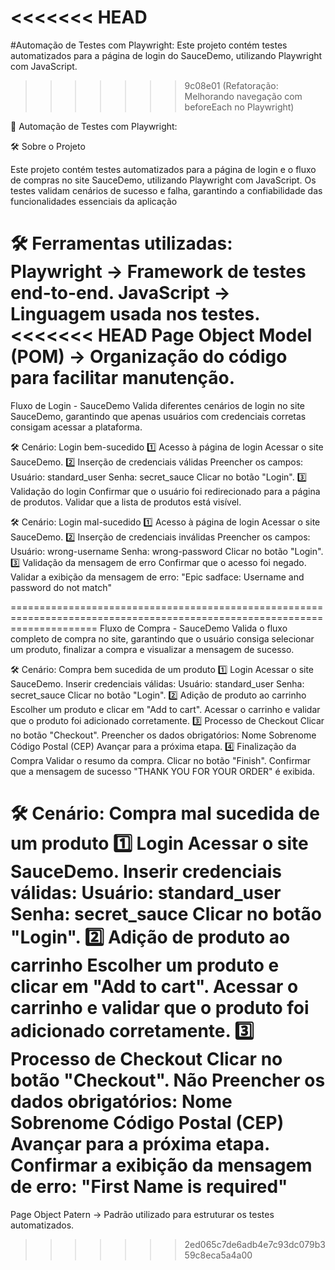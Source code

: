 <<<<<<< HEAD
=======
#Automação de Testes com Playwright:
Este projeto contém testes automatizados para a página de login do SauceDemo, utilizando Playwright com JavaScript.
>>>>>>> 9c08e01 (Refatoração: Melhorando navegação com beforeEach no Playwright)


📌 Automação de Testes com Playwright:

🛠 Sobre o Projeto

Este projeto contém testes automatizados para a página de login e o fluxo de compras no site SauceDemo, utilizando Playwright com JavaScript. Os testes validam cenários de sucesso e falha, garantindo a confiabilidade das funcionalidades essenciais da aplicação

🛠 Ferramentas utilizadas:
Playwright → Framework de testes end-to-end.
JavaScript → Linguagem usada nos testes.
<<<<<<< HEAD
Page Object Model (POM) → Organização do código para facilitar manutenção.
===========================================================================================================================
Fluxo de Login - SauceDemo
Valida diferentes cenários de login no site SauceDemo, garantindo que apenas usuários com credenciais corretas consigam acessar a plataforma.

🛠 Cenário: Login bem-sucedido
1️⃣ Acesso à página de login
Acessar o site SauceDemo.
2️⃣ Inserção de credenciais válidas
Preencher os campos:
Usuário: standard_user
Senha: secret_sauce
Clicar no botão "Login".
3️⃣ Validação do login
Confirmar que o usuário foi redirecionado para a página de produtos.
Validar que a lista de produtos está visível.

🛠 Cenário: Login mal-sucedido
1️⃣ Acesso à página de login
Acessar o site SauceDemo.
2️⃣ Inserção de credenciais inválidas
Preencher os campos:
Usuário: wrong-username
Senha: wrong-password
Clicar no botão "Login".
3️⃣ Validação da mensagem de erro
Confirmar que o acesso foi negado.
Validar a exibição da mensagem de erro: "Epic sadface: Username and password do not match"

===========================================================================================================================
Fluxo de Compra - SauceDemo
Valida o fluxo completo de compra no site, garantindo que o usuário consiga selecionar um produto, finalizar a compra e visualizar a mensagem de sucesso.

🛠 Cenário: Compra bem sucedida de um produto
1️⃣ Login
Acessar o site SauceDemo.
Inserir credenciais válidas:
Usuário: standard_user
Senha: secret_sauce
Clicar no botão "Login".
2️⃣ Adição de produto ao carrinho
Escolher um produto e clicar em "Add to cart".
Acessar o carrinho e validar que o produto foi adicionado corretamente.
3️⃣ Processo de Checkout
Clicar no botão "Checkout".
Preencher os dados obrigatórios:
Nome
Sobrenome
Código Postal (CEP)
Avançar para a próxima etapa.
4️⃣ Finalização da Compra
Validar o resumo da compra.
Clicar no botão "Finish".
Confirmar que a mensagem de sucesso "THANK YOU FOR YOUR ORDER" é exibida.

🛠 Cenário: Compra mal sucedida de um produto
1️⃣ Login
Acessar o site SauceDemo.
Inserir credenciais válidas:
Usuário: standard_user
Senha: secret_sauce
Clicar no botão "Login".
2️⃣ Adição de produto ao carrinho
Escolher um produto e clicar em "Add to cart".
Acessar o carrinho e validar que o produto foi adicionado corretamente.
3️⃣ Processo de Checkout
Clicar no botão "Checkout".
Não Preencher os dados obrigatórios:
Nome
Sobrenome
Código Postal (CEP)
Avançar para a próxima etapa.
Confirmar a exibição da mensagem de erro: "First Name is required"
=======
Page Object Patern → Padrão utilizado para estruturar os testes automatizados.
>>>>>>> 2ed065c7de6adb4e7c93dc079b359c8eca5a4a00
